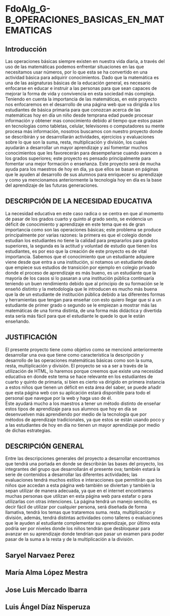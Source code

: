 # FdoAlg_G-B_OPERACIONES_BASICAS_EN_MATEMATICAS

## Introducción
Las operaciones básicas siempre existen en nuestra vida diaria, a través del uso de las matemáticas podemos enfrentar situaciones en las que necesitamos usar números, por lo que esta se ha convertido en una actividad básica para adquirir conocimientos. Dado que la matemática es una de las asignaturas básicas de la educación general, es necesario enfocarse en educar e instruir a las personas para que sean capaces de mejorar la forma de vida y convivencia en esta sociedad más compleja.
Teniendo en cuenta la importancia de las matemáticas, en este proyecto nos enfocaremos en el desarrollo de una página web que va dirigida a los estudiantes de básica primaria para que conozcan acerca de las matemáticas hoy en día un niño desde temprana edad puede procesar información y obtener mas conocimiento debido al tiempo que estos pasan en tecnologías como tabletas, celular, televisores o computadores su mente procesa más información, nosotros buscamos con nuestro proyecto  donde se describirán y se desarrollarán actividades, ejercicios  y evaluaciones sobre lo que son la suma, resta, multiplicación y división, los cuales ayudarán a desarrollar un mayor aprendizaje y así fomentar muchos conocimientos que les favorecerán para desempeñarse cuando avancen a los grados superiores;  este proyecto es pensado principalmente para fomentar una mejor formación o enseñanza.
Este proyecto será de mucha ayuda para los maestros de hoy en día, ya que ellos se basan en páginas que le ayuden al desarrollo de sus alumnos para enriquecer su aprendizaje y como ya mencionamos anteriormente la tecnología hoy en día es la base del aprendizaje de las futuras generaciones.

## DESCRIPCIÓN DE LA NECESIDAD EDUCATIVA
La necesidad educativa en este caso radica o se centra en que al momento de pasar de los grados cuarto y quinto al grado sexto, se evidencia un déficit de conocimiento y aprendizaje en este tema que es de gran importancia como son las operaciones básicas; este problema se produce principalmente por varias razones: la primera es que el colegio donde estudian los estudiantes no tiene la calidad para prepararlos para grados superiores, la segunda es la actitud y voluntad de estudio que tienen los estudiantes, es por eso que la creación de este proyecto es de vital importancia. 
Sabemos que el conocimiento que un estudiante adquiere viene desde que entra a una institución, si notamos un estudiante desde que empiece sus estudios de transición por ejemplo en colegio privado donde el proceso de aprendizaje es más bueno, es un estudiante que la mayoría de los casos si lo pasaran a una institución pública continuaría teniendo un buen rendimiento debido que al principio de su formación se le enseñó distinto y la metodología que le introducen es mucho más buena que la de un estudiante de institución pública debido a las diferentes formas y herramientas que tengan para enseñar con esto quiero llegar que si a un estudiante de primer grado o segundo se le empiezan a mostrar más las matemáticas de una forma distinta, de una forma más didáctica y divertida esta sería más fácil para que el estudiante le quede lo que le están enseñando. 

## JUSTIFICACIÓN
El presente proyecto tiene como objetivo como se mencionó anteriormente desarrollar una ova que tiene como característica la descripción y desarrollo de las operaciones matemáticas básicas como son la suma, resta, multiplicación y división. 
El proyecto se va a ser a través de la utilización de HTML, lo haremos porque creemos que existe una necesidad educativa en donde este tema se hace relevante en los estudiantes de cuarto y quinto de primaria, si bien es cierto va dirigido en primera instancia a estos niños que tienen un déficit en esta área del saber, se puede añadir que esta página web con su aplicación estará disponible para todo el personal que navegue por la web y haga uso de él.  
Este ayudará mucho a los maestros a tener un método distinto de enseñar estos tipos de aprendizaje para sus alumnos que hoy en día se desenvuelven más aprendiendo por medio de la tecnología que por métodos de aprendizaje tradicionales, ya que estos se están usando poco y a las estudiantes de hoy en día no tienen un mayor aprendizaje por medio de dichas estrategias. 

## DESCRIPCIÓN GENERAL 
Entre las descripciones generales del proyecto a desarrollar encontramos que tendrá una portada en donde se describirán las bases del proyecto, los integrantes del grupo que desarrollarán el presente ova; también estará la serie de contenidos a desarrollar las diferentes actividades; las evaluaciones tendrá muchos estilos e interacciones que permitirán que los niños que accedan a esta página web también se diviertan y también la sepan utilizar de manera adecuada, ya que en el internet encontramos muchas personas que utilizan en esta página web para estafar o para utilizarlas con otras intenciones.
La página tendrá un manejo sencillo, es decir fácil de utilizar por cualquier persona, será diseñada de forma llamativa, tendrá los temas que trataremos suma. resta, multiplicación y división, además, tendrá distintas actividades como talleres o evaluaciones que le ayuden al estudiante complementar su aprendizaje, por último esta podría ser por niveles donde los niños tendrán que desbloquear para avanzar en su aprendizaje donde tendrían que pasar un examen para poder pasar de la suma a la resta y de la multiplicación a la división.

## Saryel Narvaez Perez
## María Alma López Mestra 
## Jose Luis Mercado Ibarra
## Luis Ángel Díaz Nisperuza
